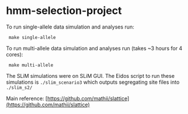# hmm-selection-project

To run single-allele data simulation and analyses run:

` make single-allele`

To run multi-allele data simulation and analyses run (takes ~3 hours for 4 cores):

` make multi-allele`

The SLiM simulations were on SLiM GUI. The Eidos script to run these simulations is  `./slim_scenario3` which outputs segregating site files into `./slim_s2/`


Main reference: [https://github.com/mathii/slattice](https://github.com/mathii/slattice)
